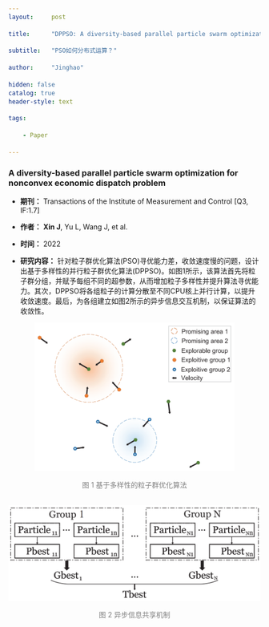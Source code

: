 ```yaml
---
layout:     post

title:      "DPPSO: A diversity-based parallel particle swarm optimization algorithm"

subtitle:   "PSO如何分布式运算？"

author:     "Jinghao"

hidden: false
catalog: true
header-style: text

tags:

    - Paper

---
```


### A diversity-based parallel particle swarm optimization for nonconvex economic dispatch problem

- **期刊：** Transactions of the Institute of Measurement and Control [Q3, IF:1.7]

- **作者：** **Xin J**, Yu L, Wang J, et al.

- **时间：** 2022


- **研究内容：** 针对粒子群优化算法(PSO)寻优能力差，收敛速度慢的问题，设计出基于多样性的并行粒子群优化算法(DPPSO)。如图1所示，该算法首先将粒子群分组，并赋予每组不同的超参数，从而增加粒子多样性并提升算法寻优能力。其次，DPPSO将各组粒子的计算分散至不同CPU核上并行计算，以提升收敛速度。最后，为各组建立如图2所示的异步信息交互机制，以保证算法的收敛性。


<div align="center">
<a ><img width="400px" height="auto" src="/img/in-post/diversity.png"></a>
<p style="color: gray;">图 1 基于多样性的粒子群优化算法 </p>
</div>

<br>

<div align="center">
<a ><img width="600px" height="auto" src="/img/in-post/AISM.png"></a>
<p style="color: gray;">图 2 异步信息共享机制</p>
</div>

